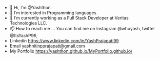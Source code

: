 - 👋 Hi, I’m @Yashthon
- 👀 I’m interested in Programming languages.
- 🌱 I’m currently working as a Full Stack Developer at Veritas Technologies LLC.
- 📫 How to reach me ... You can find me on Instagram @whoyash, twitter @ItsYashP99,
- Linkedin https://www.linkedin.com/in/YashPrajapati99 
- Email yashnitinpprajapati@gmail.com
- My Portfolio https://yashthon.github.io/MyPortfolio.github.io/
